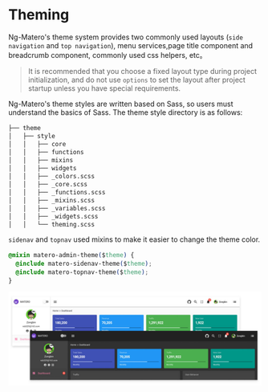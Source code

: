 # Theming

Ng-Matero's theme system provides two commonly used layouts \(`side navigation` and `top navigation`\), menu services,page title component and breadcrumb component, commonly used css helpers, etc。

> It is recommended that you choose a fixed layout type during project initialization, and do not use `options` to set the layout after project startup unless you have special requirements.

Ng-Matero's theme styles are written based on Sass, so users must understand the basics of Sass. The theme style directory is as follows:

```text
├── theme                               
│   ├── style                           
│   │   ├── core   
│   │   ├── functions   
│   │   ├── mixins
│   │   ├── widgets
│   │   ├── _colors.scss
│   │   ├── _core.scss
│   │   ├── _functions.scss
│   │   ├── _mixins.scss
│   │   ├── _variables.scss
│   │   ├── _widgets.scss
│   │   └── theming.scss 
```

`sidenav` and `topnav` used mixins to make it easier to change the theme color.

```css
@mixin matero-admin-theme($theme) {
  @include matero-sidenav-theme($theme);
  @include matero-topnav-theme($theme);
}
```

![](../.gitbook/assets/theme.jpg)

